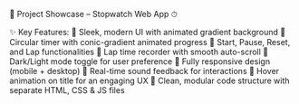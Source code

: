 🌟 Project Showcase – Stopwatch Web App ⏱

✨ Key Features:
🔹 Sleek, modern UI with animated gradient background
🔹 Circular timer with conic-gradient animated progress
🔹 Start, Pause, Reset, and Lap functionalities
🔹 Lap time recorder with smooth auto-scroll
🔹 Dark/Light mode toggle for user preference
🔹 Fully responsive design (mobile + desktop)
🔹 Real-time sound feedback for interactions
🔹 Hover animation on title for an engaging UX
🔹 Clean, modular code structure with separate HTML, CSS & JS files

